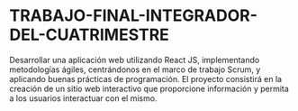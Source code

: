 # TRABAJO-FINAL-INTEGRADOR-DEL-CUATRIMESTRE
 Desarrollar una aplicación web utilizando React JS, implementando metodologías ágiles, centrándonos en el marco de trabajo Scrum, y aplicando buenas prácticas de programación. El proyecto consistirá en la creación de un sitio web interactivo que proporcione información y permita a los usuarios interactuar con el mismo.
